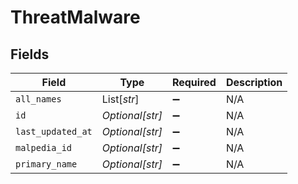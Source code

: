 # ThreatMalware


## Fields

| Field              | Type               | Required           | Description        |
| ------------------ | ------------------ | ------------------ | ------------------ |
| `all_names`        | List[*str*]        | :heavy_minus_sign: | N/A                |
| `id`               | *Optional[str]*    | :heavy_minus_sign: | N/A                |
| `last_updated_at`  | *Optional[str]*    | :heavy_minus_sign: | N/A                |
| `malpedia_id`      | *Optional[str]*    | :heavy_minus_sign: | N/A                |
| `primary_name`     | *Optional[str]*    | :heavy_minus_sign: | N/A                |